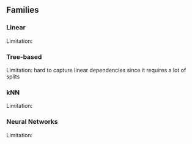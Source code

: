 

## Families
### Linear
Limitation: 


### Tree-based
Limitation: hard to capture linear dependencies since it requires a lot of splits


### kNN
Limitation:


### Neural Networks
Limitation:

